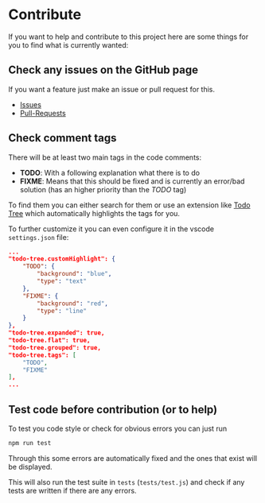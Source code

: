 # Contribute

If you want to help and contribute to this project here are some things for you to find what is currently wanted:

## Check any issues on the GitHub page

If you want a feature just make an issue or pull request for this.

- [Issues](https://github.com/AnonymerNiklasistanonym/IliasBuddyDesktop/issues)
- [Pull-Requests](https://github.com/AnonymerNiklasistanonym/IliasBuddyDesktop/pulls)

## Check comment tags

There will be at least two main tags in the code comments:

- **TODO**: With a following explanation what there is to do
- **FIXME**: Means that this should be fixed and is currently an error/bad solution (has an higher priority than the *TODO* tag)

To find them you can either search for them or use an extension like [Todo Tree](https://marketplace.visualstudio.com/items?itemName=Gruntfuggly.todo-tree) which automatically highlights the tags for you.

To further customize it you can even configure it in the vscode `settings.json` file:

```json
...
"todo-tree.customHighlight": {
    "TODO": {
        "background": "blue",
        "type": "text"
    },
    "FIXME": {
        "background": "red",
        "type": "line"
    }
},
"todo-tree.expanded": true,
"todo-tree.flat": true,
"todo-tree.grouped": true,
"todo-tree.tags": [
    "TODO",
    "FIXME"
],
...
```

## Test code before contribution (or to help)

To test you code style or check for obvious errors you can just run

```sh
npm run test
```

Through this some errors are automatically fixed and the ones that exist will be displayed.

This will also run the test suite in `tests` (`tests/test.js`) and check if any tests are written if there are any errors.
